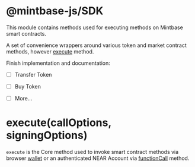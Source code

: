 # @mintbase-js/SDK

This module contains methods used for executing methods on Mintbase smart contracts.

A set of convenience wrappers around various token and market contract methods, however [execute](#execute) method.

Finish implementation and documentation:

- [ ] Transfer Token
- [ ] Buy Token
- [ ] More...


# execute(callOptions, signingOptions)

`execute` is the Core method used to invoke smart contract methods via browser [wallet](https://github.com/near/wallet-selector) or an authenticated NEAR Account via [functionCall](https://docs.near.org/tools/near-api-js/reference/classes/account.Account#functioncall) method.


